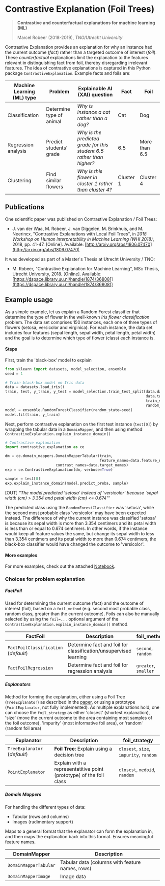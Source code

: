 # Contrastive Explanation (Foil Trees)
> **Contrastive and counterfactual explanations for machine learning (ML)**
> 
> Marcel Robeer (2018-2019), *TNO/Utrecht University*

Contrastive Explanation provides an explanation for why an instance had the current outcome (*fact*) rather than a targeted outcome of interest (*foil*). These *counterfactual* explanations limit the explanation to the features relevant in distinguishing fact from foil, thereby disregarding irrelevant features. The idea of contrastive explanations is captured in this Python package `ContrastiveExplanation`. Example facts and foils are:

Machine Learning (ML) type | Problem | Explainable AI (XAI) question | Fact | Foil
---|---|---|---|---
Classification | Determine type of animal | *Why is instance a cat rather than a dog?* | Cat | Dog
Regression analysis | Predict students' grade | *Why is the predicted grade for this student 6.5 rather than higher?* | 6.5 | More than 6.5 
Clustering | Find similar flowers | *Why is this flower in cluster 1 rather than cluster 4?* | Cluster 1 | Cluster 4

## Publications
One scientific paper was published on Contrastive Explanation / Foil Trees:
* J. van der Waa, M. Robeer, J. van Diggelen, M. Brinkhuis, and M. Neerincx, "Contrastive Explanations with Local Foil Trees", in _2018 Workshop on Human Interpretability in Machine Learning (WHI 2018)_, 2018, pp. 41-47. \[Online\]. Available: [http://arxiv.org/abs/1806.07470](http://arxiv.org/abs/1806.07470)

It was developed as part of a Master's Thesis at Utrecht University / TNO:
*  M. Robeer, "Contrastive Explanation for Machine Learning", MSc Thesis, Utrecht University, 2018. \[Online\]. Available: [https://dspace.library.uu.nl/handle/1874/368081](https://dspace.library.uu.nl/handle/1874/368081)

## Example usage
As a simple example, let us explain a Random Forest classifier that determine the type of flower in the well-known *Iris flower classification* problem. The data set comprises 150 instances, each one of three types of flowers (setosa, versicolor and virginica). For each instance, the data set includes four features (sepal length, sepal width, petal length, petal width) and the goal is to determine which type of flower (class) each instance is.

#### Steps
First, train the 'black-box' model to explain
```python
from sklearn import datasets, model_selection, ensemble
seed = 1

# Train black-box model on Iris data
data = datasets.load_iris()
train, test, y_train, y_test = model_selection.train_test_split(data.data, 
                                                                data.target, 
                                                                train_size=0.80, 
                                                                random_state=seed)
model = ensemble.RandomForestClassifier(random_state=seed)
model.fit(train, y_train)
```

Next, perform contrastive explanation on the first test instance (`test[0]`) by wrapping the tabular data in a `DomainMapper`, and then using method `ContrastiveExplanation.explain_instance_domain()`
```python
# Contrastive explanation
import contrastive_explanation as ce

dm = ce.domain_mappers.DomainMapperTabular(train, 
                                           feature_names=data.feature_names,
					   contrast_names=data.target_names)
exp = ce.ContrastiveExplanation(dm, verbose=True)

sample = test[0]
exp.explain_instance_domain(model.predict_proba, sample)
```
[OUT] *"The model predicted 'setosa' instead of 'versicolor' because 'sepal width (cm) > 3.354 and petal width (cm) <= 0.674'"*

The predicted class using the `RandomForestClassifier` was 'setosa', while the second most probable class 'versicolor' may have been expected instead. The difference of why the current instance was classified 'setosa' is because its sepal width is more than 3.354 centimers and its petal width is less than or equal to 0.674 centimers. In other words, if the instance would keep all feature values the same, but change its sepal width to less than 3.354 centimers and its petal width to more than 0.674 centimers, the black-box classifier would have changed the outcome to 'versicolor'.

#### More examples
For more examples, check out the attached [Notebook](https://github.com/MarcelRobeer/ContrastiveExplanation/blob/master/Contrastive%20explanation%20-%20example%20usage.ipynb).

### Choices for problem explanation
##### FactFoil
Used for determining the current outcome (fact) and the outcome of interest (foil), based on a `foil_method` (e.g. second most probable class, random class, greater than the current outcome). Foils can also be manually selected by using the `foil=...` optional argument of the `ContrastiveExplanation.explain_instance_domain()` method.

FactFoil | Description | foil_method
---------|-------------|---
`FactFoilClassification` (*default*) | Determine fact and foil for classification/unsupervised learning | `second`, `random`
`FactFoilRegression` | Determine fact and foil for regression analysis | `greater`, `smaller`

##### Explanators
Method for forming the explanation, either using a Foil Tree (`TreeExplanator`) as described in the [paper](http://arxiv.org/abs/1806.07470), or using a prototype (`PointExplanator`, not fully implemented). As multiple explanations hold, one can choose the `foil_strategy` as either 'closest' (shortest explanation), 'size' (move the current outcome to the area containing most samples of the foil outcome), 'impurity' (most informative foil area), or 'random' (random foil area)

Explanator | Description | foil_strategy
-----------|-------------|---
`TreeExplanator` (*default*) | __Foil Tree__: Explain using a decision tree  | `closest`, `size`, `impurity`, `random`
`PointExplanator` | Explain with a representatitive point (prototype) of the foil class | `closest`, `medoid`, `random`

##### Domain Mappers
For handling the different types of data:
- Tabular (rows and columns)
- Images (rudimentary support)

Maps to a general format that the explanator can form the explanation in, and then maps the explanation back into this format. Ensures meaningful feature names.

DomainMapper | Description
-------------|-------------
`DomainMapperTabular` | Tabular data (columns with feature names, rows)
`DomainMapperImage` | Image data
